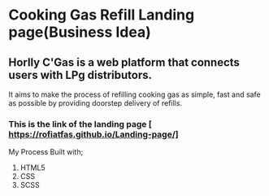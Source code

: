 # Cooking Gas Refill Landing page(Business Idea)
## Horlly C'Gas is a web platform that connects users with LPg distributors. 
It aims to make the process of refilling cooking gas as simple, fast and safe as possible by providing doorstep delivery of refills.
### This is the link of the landing page [ https://rofiatfas.github.io/Landing-page/]
My Process
Built with;
1. HTML5
2. CSS
3. SCSS
